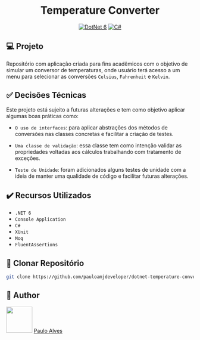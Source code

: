 <h1 align="center">Temperature Converter</h1>

<p align="center">
  <a href="https://learn.microsoft.com/pt-br/dotnet/"><img alt="DotNet 6" src="https://img.shields.io/badge/.NET-5C2D91?logo=.net&logoColor=white&style=for-the-badge" /></a>
  <a href="https://learn.microsoft.com/pt-br/dotnet/csharp/programming-guide/"><img alt="C#" src="https://img.shields.io/badge/C%23-239120?logo=c-sharp&logoColor=white&style=for-the-badge" /></a>
</p>

## :computer: Projeto

Repositório com aplicação criada para fins acadêmicos com o objetivo de simular um conversor de temperaturas, onde usuário terá acesso a um menu para selecionar as conversões `Celsius`, `Fahrenheit` e `Kelvin`.

## :white_check_mark: Decisões Técnicas

Este projeto está sujeito a futuras alterações e tem como objetivo aplicar algumas boas práticas como:

- ``O uso de interfaces``: para aplicar abstrações dos métodos de conversões nas classes concretas e facilitar a criação de testes.
  
- ``Uma classe de validação``: essa classe tem como intenção validar as propriedades voltadas aos cálculos trabalhando com tratamento de exceções.

- ``Teste de Unidade``: foram adicionados alguns testes de unidade com a ideia de manter uma qualidade de código e facilitar futuras alterações.

## :heavy_check_mark: Recursos Utilizados

- ``.NET 6``
- ``Console Application``
- ``C#``
- ``XUnit``
- ``Moq``
- ``FluentAssertions``

## :floppy_disk: Clonar Repositório

```bash
git clone https://github.com/pauloamjdeveloper/dotnet-temperature-converter.git
```

## :boy: Author

<a href="https://github.com/pauloamjdeveloper"><img src="https://avatars.githubusercontent.com/u/137198048?v=4" width=70></a>
[Paulo Alves](https://github.com/pauloamjdeveloper)


